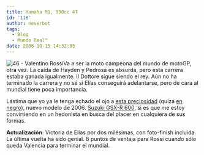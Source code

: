 ```yaml
---
title: Yamaha M1, 990cc 4T
id: '118'
author: neverbot
tags:
  - Blog
  - Mundo Real™
date: 2006-10-15 14:32:03
---
```


![46 - Valentino Rossi](./46Rossi.gif "46 - Valentino Rossi")Va a ser la moto campeona del mundo de motoGP, otra vez. La caída de Hayden y Pedrosa es absurda, pero esta carrera estaba ganada igualmente. Il Dottore sigue siendo el rey. Aún no ha terminado la carrera y no sé si Elías conseguirá adelantarse, pero de cara al mundial tiene poca importancia.

Lástima que yo ya le tenga echado el ojo a [esta preciosidad](http://info.suzuki.es/verfoto.php?nombrefoto=media/k6/supersport/gsxr600k6loc001.jpg) (quizá [en negro](http://info.suzuki.es/verfoto.php?nombrefoto=media/k6/supersport/gsxr600k6stdecru.jpg)), nuevo modelo de 2006. [Suzuki GSX-R 600](http://info.suzuki.es/motos/ficha.php?tipomoto=1&id=203), si es que me estoy convirtiendo en un hedonista en busca del placer en cualquiera de sus formas.

**Actualización**: Victoria de Elías por dos milésimas, con foto-finish incluida. La última vuelta ha sido genial. 8 puntos de ventaja para Rossi cuando sólo queda Valencia para terminar el mundial.